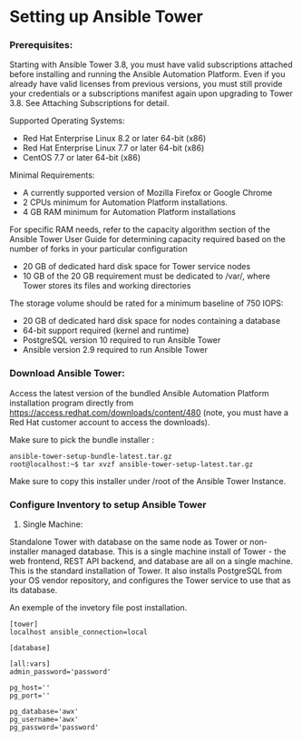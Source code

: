 # Setting up Ansible Tower

### Prerequisites:

Starting with Ansible Tower 3.8, you must have valid subscriptions attached before installing and running the Ansible Automation Platform. Even if you already have valid licenses from previous versions, you must still provide your credentials or a subscriptions manifest again upon upgrading to Tower 3.8. See Attaching Subscriptions for detail.

Supported Operating Systems:

* Red Hat Enterprise Linux 8.2 or later 64-bit (x86)
* Red Hat Enterprise Linux 7.7 or later 64-bit (x86)
* CentOS 7.7 or later 64-bit (x86)

Minimal Requirements:

* A currently supported version of Mozilla Firefox or Google Chrome
* 2 CPUs minimum for Automation Platform installations.
* 4 GB RAM minimum for Automation Platform installations

For specific RAM needs, refer to the capacity algorithm section of the Ansible Tower User Guide for determining capacity required based on the number of forks in your particular configuration

* 20 GB of dedicated hard disk space for Tower service nodes
* 10 GB of the 20 GB requirement must be dedicated to /var/, where Tower stores its files and working directories

The storage volume should be rated for a minimum baseline of 750 IOPS:

* 20 GB of dedicated hard disk space for nodes containing a database
* 64-bit support required (kernel and runtime)
* PostgreSQL version 10 required to run Ansible Tower
* Ansible version 2.9 required to run Ansible Tower

### Download Ansible Tower:

Access the latest version of the bundled Ansible Automation Platform installation program directly from https://access.redhat.com/downloads/content/480 (note, you must have a Red Hat customer account to access the downloads).

Make sure to pick the bundle installer :

```
ansible-tower-setup-bundle-latest.tar.gz
root@localhost:~$ tar xvzf ansible-tower-setup-latest.tar.gz

```
Make sure to copy this installer under /root of the Ansible Tower Instance.

### Configure Inventory to setup Ansible Tower

1. Single Machine:

Standalone Tower with database on the same node as Tower or non-installer managed database. This is a single machine install of Tower - the web frontend, REST API backend, and database are all on a single machine. This is the standard installation of Tower. It also installs PostgreSQL from your OS vendor repository, and configures the Tower service to use that as its database. 

An exemple of the invetory file post installation.

```
[tower]
localhost ansible_connection=local

[database]

[all:vars]
admin_password='password'

pg_host=''
pg_port=''

pg_database='awx'
pg_username='awx'
pg_password='password'
```
